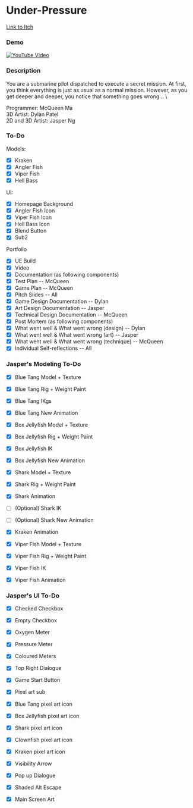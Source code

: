 # Under-Pressure
[Link to Itch](https://mcqueenma777.itch.io/under-pressure)

### Demo
[![YouTube Video](https://img.youtube.com/vi/-kXjIjOyn6w/0.jpg)]([https://www.youtube.com/watch?v=-kXjIjOyn6w])

### Description
You are a submarine pilot dispatched to execute a secret mission. At first, you think everything is just as usual as a normal mission. However, as you get deeper and deeper, you notice that something goes wrong… \

Programmer: McQueen Ma \
3D Artist: Dylan Patel \
2D and 3D Artist: Jasper Ng

### To-Do
Models:
- [x] Kraken
- [x] Angler Fish
- [x] Viper Fish
- [x] Hell Bass

UI:
- [x] Homepage Background
- [x] Angler Fish Icon
- [x] Viper Fish Icon
- [x] Hell Bass Icon
- [x] Blend Button
- [x] Sub2

Portfolio
- [x] UE Build
- [x] Video
- [x] Documentation (as following components)
- [x] Test Plan -- McQueen
- [x] Game Plan -- McQueen
- [x] Pitch Slides -- All
- [x] Game Design Documentation -- Dylan
- [x] Art Design Documentation -- Jasper
- [x] Technical Design Documentation -- McQueen
- [x] Post Mortem (as following components)
- [x] What went well & What went wrong (design) -- Dylan
- [x] What went well & What went wrong (art) -- Jasper
- [x] What went well & What went wrong (technique) -- McQueen
- [x] Individual Self-reflections -- All
      
### Jasper's Modeling To-Do
- [x] Blue Tang Model + Texture
- [x] Blue Tang Rig + Weight Paint
- [x] Blue Tang IKgs
- [x] Blue Tang New Animation
- [x] Box Jellyfish Model + Texture
- [x] Box Jellyfish Rig + Weight Paint
- [x] Box Jellyfish IK
- [x] Box Jellyfish New Animation
- [x] Shark Model + Texture
- [x] Shark Rig + Weight Paint
- [x] Shark Animation
- [ ] (Optional) Shark IK
- [ ] (Optional) Shark New Animation
- [x] Kraken Animation
- [x] Viper Fish Model + Texture
- [x] Viper Fish Rig + Weight Paint
- [x] Viper Fish IK
- [x] Viper Fish Animation


### Jasper's UI To-Do
- [x] Checked Checkbox
- [x] Empty Checkbox
- [x] Oxygen Meter
- [x] Pressure Meter
- [x] Coloured Meters
- [x] Top Right Dialogue
- [x] Game Start Button
- [x] Pixel art sub
- [x] Blue Tang pixel art icon
- [x] Box Jellyfish pixel art icon
- [x] Shark pixel art icon
- [x] Clownfish pixel art icon
- [x] Kraken pixel art icon
- [x] Visibility Arrow
- [x] Pop up Dialogue
- [x] Shaded Alt Escape
- [x] Main Screen Art

